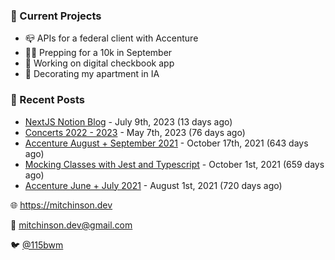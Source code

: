 ### 📌 Current Projects
- 📪 APIs for a federal client with Accenture
- 🏃🏼 Prepping for a 10k in September
- 🤑 Working on digital checkbook app
- 🏡 Decorating my apartment in IA

### 📝 Recent Posts

- [NextJS Notion Blog](https://blog.mitchinson.dev/blog-2023) - July 9th, 2023 (13 days ago)
- [Concerts 2022 - 2023](https://blog.mitchinson.dev/concerts-2023) - May 7th, 2023 (76 days ago)
- [Accenture August + September 2021](https://blog.mitchinson.dev/pillar/aug-sep-21) - October 17th, 2021 (643 days ago)
- [Mocking Classes with Jest and Typescript](https://blog.mitchinson.dev/jest-typescript-mocks) - October 1st, 2021 (659 days ago)
- [Accenture June + July 2021](https://blog.mitchinson.dev/pillar/june-july-21) - August 1st, 2021 (720 days ago)

🌐 https://mitchinson.dev

💌 mitchinson.dev@gmail.com

🐦 [@115bwm](https://twitter.com/115bwm)